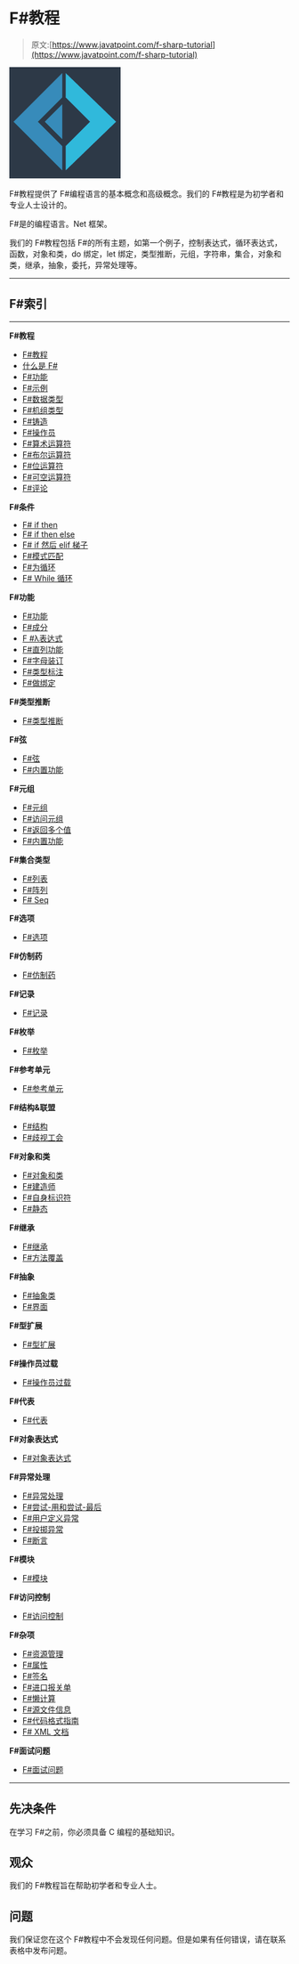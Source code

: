 # F#教程

> 原文:[https://www.javatpoint.com/f-sharp-tutorial](https://www.javatpoint.com/f-sharp-tutorial)

![F# tutorial](img/41e45ef75e7dec9bf1e156597d343fbf.png)

F#教程提供了 F#编程语言的基本概念和高级概念。我们的 F#教程是为初学者和专业人士设计的。

F#是的编程语言。Net 框架。

我们的 F#教程包括 F#的所有主题，如第一个例子，控制表达式，循环表达式，函数，对象和类，do 绑定，let 绑定，类型推断，元组，字符串，集合，对象和类，继承，抽象，委托，异常处理等。

* * *

## F#索引

* * *

**F#教程**

*   [F#教程](f-sharp-tutorial)
*   [什么是 F#](what-is-f-sharp)
*   [F#功能](f-sharp-features)
*   [F#示例](f-sharp-example)
*   [F#数据类型](data-types-in-f-sharp)
*   [F#机组类型](f-sharp-unit-type)
*   [F#铸造](f-sharp-casting-and-conversions)
*   [F#操作员](f-sharp-operator)
*   [F#算术运算符](f-sharp-binary-arithmetic-operators)
*   [F#布尔运算符](f-sharp-boolean-operators)
*   [F#位运算符](f-sharp-bitwise-operators)
*   [F#可空运算符](f-sharp-nullable-operators)
*   [F#评论](f-sharp-comments)

**F#条件**

*   [F# if then](f-sharp-conditional-expressions)
*   [F# if then else](f-sharp-if-then-else-expression)
*   [F# if 然后 elif 梯子](f-sharp-if-elif-ladder)
*   [F#模式匹配](f-sharp-pattern-matching)
*   [F#为循环](f-sharp-for-to-do-example)
*   [F# While 循环](f-sharp-while-loop)

**F#功能**

*   [F#功能](f-sharp-functions)
*   [F#成分](f-sharp-function-composition)
*   [F #λ表达式](f-sharp-lambda-expressions)
*   [F#直列功能](f-sharp-inline-function)
*   [F#字母装订](f-sharp-let-binding)
*   [F#类型标注](f-sharp-type-annotation)
*   [F#做绑定](f-sharp-do-bindings)

**F#类型推断**

*   [F#类型推断](f-sharp-type-inference)

**F#弦**

*   [F#弦](f-sharp-string)
*   [F#内置功能](f-sharp-string-built-in-functions)

**F#元组**

*   [F#元组](f-sharp-tuples)
*   [F#访问元组](f-sharp-accessing-tuples-using-matching)
*   [F#返回多个值](f-sharp-return-multiple-values-using-tuples)
*   [F#内置功能](f-sharp-access-elements-of-tuples-using-built-in-functions)

**F#集合类型**

*   [F#列表](f-sharp-list)
*   [F#阵列](f-sharp-arrays)
*   [F# Seq](f-sharp-sequence)

**F#选项**

*   [F#选项](f-sharp-options)

**F#仿制药**

*   [F#仿制药](f-sharp-generics)

**F#记录**

*   [F#记录](f-sharp-records)

**F#枚举**

*   [F#枚举](f-sharp-enumerations)

**F#参考单元**

*   [F#参考单元](f-sharp-reference-cells)

**F#结构&联盟**

*   [F#结构](f-sharp-structures)
*   [F#歧视工会](f-sharp-discriminated-unions)

**F#对象和类**

*   [F#对象和类](f-sharp-obejct-and-class)
*   [F#建造师](f-sharp-constructor)
*   [F#自身标识符](f-sharp-self-identifier)
*   [F#静态](f-sharp-static)

**F#继承**

*   [F#继承](f-sharp-inheritance)
*   [F#方法覆盖](f-sharp-method-overriding)

**F#抽象**

*   [F#抽象类](f-sharp-abstract-classes)
*   [F#界面](f-sharp-interface)

**F#型扩展**

*   [F#型扩展](f-sharp-type-extensions)

**F#操作员过载**

*   [F#操作员过载](f-sharp-operator-overloading)

**F#代表**

*   [F#代表](f-sharp-delegates)

**F#对象表达式**

*   [F#对象表达式](f-sharp-object-expressions)

**F#异常处理**

*   [F#异常处理](f-sharp-exception-handling)
*   [F#尝试-用和尝试-最后](f-sharp-example-without-try-with)
*   [F#用户定义异常](f-sharp-user-defined-exceptions)
*   [F#投掷异常](f-sharp-throwing-exception-using-failwith-keyword)
*   [F#断言](f-sharp-assertion)

**F#模块**

*   [F#模块](f-sharp-modules)

**F#访问控制**

*   [F#访问控制](f-sharp-access-control)

**F#杂项**

*   [F#资源管理](f-sharp-resource-management)
*   [F#属性](f-sharp-attribute)
*   [F#签名](f-sharp-signature)
*   [F#进口报关单](f-sharp-import-declarations-the-open-keyword)
*   [F#懒计算](f-sharp-lazy-computation)
*   [F#源文件信息](f-sharp-source-file-information)
*   [F#代码格式指南](f-sharp-code-formatting-guidelines)
*   [F# XML 文档](f-sharp-xml-documentation)

**F#面试问题**

*   [F#面试问题](fsharp-interview-questions)

* * *

## 先决条件

在学习 F#之前，你必须具备 C 编程的基础知识。

## 观众

我们的 F#教程旨在帮助初学者和专业人士。

## 问题

我们保证您在这个 F#教程中不会发现任何问题。但是如果有任何错误，请在联系表格中发布问题。